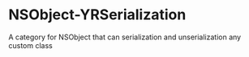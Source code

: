 NSObject-YRSerialization
========================

A category for NSObject that can serialization and unserialization any custom class
